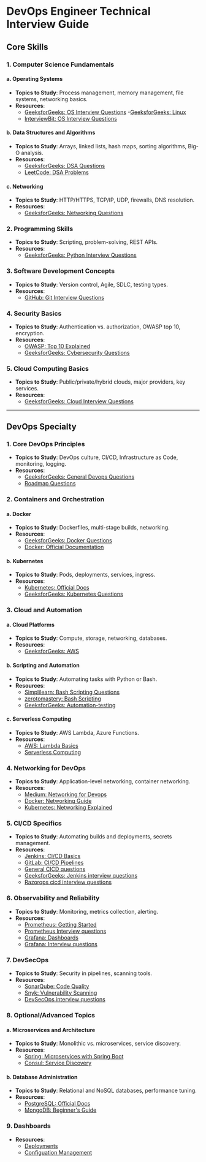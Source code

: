 # DevOps Engineer Technical Interview Guide

## Core Skills

### 1. **Computer Science Fundamentals**

#### a. **Operating Systems**
- **Topics to Study**: Process management, memory management, file systems, networking basics.
- **Resources**:
  - [GeeksforGeeks: OS Interview Questions](https://www.geeksforgeeks.org/operating-systems-interview-questions/)
  -[GeeksforGeeks: Linux](https://www.geeksforgeeks.org/linux-interview-questions/)
  - [InterviewBit: OS Interview Questions](https://www.interviewbit.com/operating-system-interview-questions/)

#### b. **Data Structures and Algorithms**
- **Topics to Study**: Arrays, linked lists, hash maps, sorting algorithms, Big-O analysis.
- **Resources**:
  - [GeeksforGeeks: DSA Questions](https://www.geeksforgeeks.org/data-structures/)
  - [LeetCode: DSA Problems](https://leetcode.com/problemset/all/)

#### c. **Networking**
- **Topics to Study**: HTTP/HTTPS, TCP/IP, UDP, firewalls, DNS resolution.
- **Resources**:
  - [GeeksforGeeks: Networking Questions](https://www.geeksforgeeks.org/networking-interview-questions/)

### 2. **Programming Skills**
- **Topics to Study**: Scripting, problem-solving, REST APIs.
- **Resources**:
  - [GeeksforGeeks: Python Interview Questions](https://www.geeksforgeeks.org/python-interview-questions/)

### 3. **Software Development Concepts**
- **Topics to Study**: Version control, Agile, SDLC, testing types.
- **Resources**:
  - [GitHub: Git Interview Questions](https://github.com/Ebazhanov/linkedin-skill-assessments-quizzes/blob/main/git/git-quiz.md)

### 4. **Security Basics**
- **Topics to Study**: Authentication vs. authorization, OWASP top 10, encryption.
- **Resources**:
  - [OWASP: Top 10 Explained](https://owasp.org/www-project-top-ten/)
  - [GeeksforGeeks: Cybersecurity Questions](https://www.geeksforgeeks.org/cyber-security-interview-questions/)

### 5. **Cloud Computing Basics**
- **Topics to Study**: Public/private/hybrid clouds, major providers, key services.
- **Resources**:
  - [GeeksforGeeks: Cloud Interview Questions](https://www.geeksforgeeks.org/cloud-computing-interview-questions/)

---

## DevOps Specialty

### 1. **Core DevOps Principles**
- **Topics to Study**: DevOps culture, CI/CD, Infrastructure as Code, monitoring, logging.
- **Resources**:
  - [GeeksforGeeks: General Devops Questions](https://www.geeksforgeeks.org/devops-interview-questions/)
  - [Roadmap Questions](https://devopsroadmap.io/interview/common-questions/)

### 2. **Containers and Orchestration**
#### a. **Docker**
- **Topics to Study**: Dockerfiles, multi-stage builds, networking.
- **Resources**:
  - [GeeksforGeeks: Docker Questions](https://www.geeksforgeeks.org/docker-interview-questions/)
  - [Docker: Official Documentation](https://docs.docker.com/)

#### b. **Kubernetes**
- **Topics to Study**: Pods, deployments, services, ingress.
- **Resources**:
  - [Kubernetes: Official Docs](https://kubernetes.io/docs/)
  - [GeeksforGeeks: Kubernetes Questions](https://www.geeksforgeeks.org/kubernetes-interview-questions/)

### 3. **Cloud and Automation**
#### a. **Cloud Platforms**
- **Topics to Study**: Compute, storage, networking, databases.
- **Resources**:
  - [GeeksforGeeks: AWS ](https://www.geeksforgeeks.org/aws-interview-questions/)


#### b. **Scripting and Automation**
- **Topics to Study**: Automating tasks with Python or Bash.
- **Resources**:
  - [Simplilearn: Bash Scripting Questions](hhttps://www.simplilearn.com/shell-scripting-interview-questions-article)
  - [zerotomastery: Bash Scripting](https://zerotomastery.io/blog/bash-scripting-interview-questions/)
  - [GeeksforGeeks: Automation-testing](https://www.geeksforgeeks.org/automation-testing-interview-questions/)
#### c. **Serverless Computing**
- **Topics to Study**: AWS Lambda, Azure Functions.
- **Resources**:
  - [AWS: Lambda Basics](https://aws.amazon.com/lambda/)
  - [Serverless Computing](https://www.datacamp.com/blog/aws-lambda-interview-questions)

### 4. **Networking for DevOps**
- **Topics to Study**: Application-level networking, container networking.
- **Resources**:
  - [Medium: Networking for Devops](https://medium.com/@madhavarajas1997/networking-fundamentals-for-devops-engineers-665ed406080f)
  - [Docker: Networking Guide](https://docs.docker.com/network/)
  - [Kubernetes: Networking Explained](https://kubernetes.io/docs/concepts/services-networking/)

### 5. **CI/CD Specifics**
- **Topics to Study**: Automating builds and deployments, secrets management.
- **Resources**:
  - [Jenkins: CI/CD Basics](https://www.jenkins.io/doc/)
  - [GitLab: CI/CD Pipelines](https://docs.gitlab.com/ee/ci/)
  - [General CICD questions](https://semaphoreci.com/blog/common-cicd-interview-questions)
  - [GeeksforGeeks: Jenkins interview questions](https://www.geeksforgeeks.org/jenkins-interview-questions/)
  - [Razorops cicd interview questions](https://razorops.com/blog/top-50-cicd-interview-questions-and-answers/)

### 6. **Observability and Reliability**
- **Topics to Study**: Monitoring, metrics collection, alerting.
- **Resources**:
  - [Prometheus: Getting Started](https://prometheus.io/docs/introduction/overview/)
  - [Prometheus Interview questions](https://razorops.com/blog/top-50-prometheus-interview-question-and-answers/)
  - [Grafana: Dashboards](https://grafana.com/docs/grafana/latest/)
  - [Grafana: Interview questions](https://razorops.com/blog/top-50-grafana-interview-question-and-answers/)

### 7. **DevSecOps**
- **Topics to Study**: Security in pipelines, scanning tools.
- **Resources**:
  - [SonarQube: Code Quality](https://www.sonarqube.org/)
  - [Snyk: Vulnerability Scanning](https://snyk.io/)
  - [DevSecOps interview questions](https://cloudfoundation.com/blog/devsecops-interview-questions/)

### 8. **Optional/Advanced Topics**
#### a. **Microservices and Architecture**
- **Topics to Study**: Monolithic vs. microservices, service discovery.
- **Resources**:
  - [Spring: Microservices with Spring Boot](https://spring.io/projects/spring-boot)
  - [Consul: Service Discovery](https://developer.hashicorp.com/consul/docs)

#### b. **Database Administration**
- **Topics to Study**: Relational and NoSQL databases, performance tuning.
- **Resources**:
  - [PostgreSQL: Official Docs](https://www.postgresql.org/docs/)
  - [MongoDB: Beginner's Guide](https://www.mongodb.com/docs/)
### 9. **Dashboards**
  - **Resources**:
    - [Deployments](https://climbtheladder.com/deployment-interview-questions/)
    - [Configuation Management](https://razorops.com/blog/top-50-configuration-management-interview-question-and-answers/)

